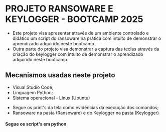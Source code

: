 # PROJETO RANSOWARE E KEYLOGGER - BOOTCAMP 2025

- Este projeto visa apresentar através de um ambiente controlado e didático um script do ransoware na prática com intuito de demonstrar o aprendizado adquirido neste bootcamp.
- Outra parte do projeto visa demonstrar a captura das teclas através da criação do keylogger com intuito de demonstrar o aprendizado adquirido neste bootcamp.

## Mecanismos usadas neste projeto
  - Visual Studio Code;
  - Linguagem Python;
  - Sistema operacional - Linux (Ubuntu)


* Segue os print's da tela como evidências da execução dos comandos;
* Ransoware na pasta (Ransoware) e do Keylogger na pasta (Keylogger)

#### Segue os script's em python
